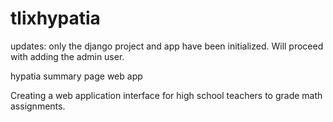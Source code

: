 # tlixhypatia
updates: only the django  project and app have been initialized. Will proceed with adding the admin user.

hypatia summary page web app

Creating a web application interface for high school teachers to grade math assignments. 
